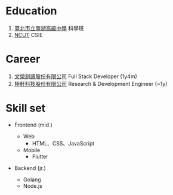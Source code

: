 # Education
  1. [臺北市立南湖高級中學](http://www.nhush.tp.edu.tw/) 科學班
  2. [NCUT](https://www.ncut.edu.tw/) CSIE


# Career
  1. [文榮創讀股份有限公司](https://wrcd.ltd/) Full Stack Developer (1y4m)
  2. [極軒科技股份有限公司]() Research & Development Engineer (~1y)


# Skill set
  - Frontend (mid.)
    - Web
      - HTML、CSS、JavaScript
    - Mobile 
      - Flutter

  - Backend (jr.)
    - Golang
    - Node.js

